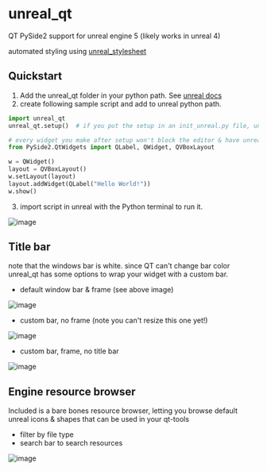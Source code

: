 # unreal_qt
QT PySide2 support for unreal engine 5 (likely works in unreal 4)

automated styling using [unreal_stylesheet](https://github.com/leixingyu/UnrealStylesheet)

## Quickstart

1. Add the unreal_qt folder in your python path. See [unreal docs](https://docs.unrealengine.com/4.27/en-US/ProductionPipelines/ScriptingAndAutomation/Python/#pythonpathsintheunrealeditor)
2. create following sample script and add to unreal python path.
```python
import unreal_qt
unreal_qt.setup()  # if you put the setup in an init_unreal.py file, unreal will run setup on startup

# every widget you make after setup won't block the editor & have unreal styling
from PySide2.QtWidgets import QLabel, QWidget, QVBoxLayout

w = QWidget()
layout = QVBoxLayout()
w.setLayout(layout)
layout.addWidget(QLabel("Hello World!"))
w.show()
```
3. import script in unreal with the Python terminal to run it.

![image](https://user-images.githubusercontent.com/3758308/191580757-f3993797-da80-449e-b9d4-ad311b2f37c5.png)

## Title bar
note that the windows bar is white.
since QT can't change bar color unreal_qt has some options to wrap your widget with a custom bar.
- default window bar & frame (see above image)

![image](https://user-images.githubusercontent.com/3758308/191580757-f3993797-da80-449e-b9d4-ad311b2f37c5.png)

- custom bar, no frame (note you can't resize this one yet!)

![image](https://user-images.githubusercontent.com/3758308/191583138-20abd8f9-386e-4631-bb49-fcc9bb0b1497.png)

- custom bar, frame, no title bar

![image](https://user-images.githubusercontent.com/3758308/191582742-a1c021b0-2aa9-4318-8474-231683d280de.png)


## Engine resource browser
Included is a bare bones resource browser, letting you browse default unreal icons & shapes that can be used in your qt-tools
- filter by file type
- search bar to search resources

![image](https://user-images.githubusercontent.com/3758308/191581830-d0a527ec-cd5a-4724-9454-60f418bd93f0.png)
